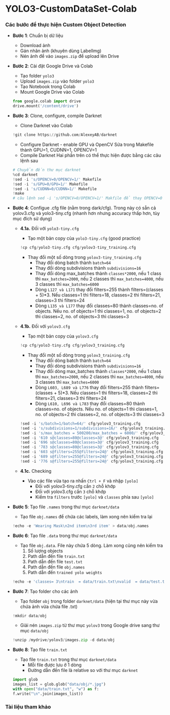 # YOLO3-CustomDataSet-Colab

### Các bước để thực hiện Custom Object Detection
- **Bước 1**: Chuẩn bị dữ liệu
    * Download ảnh
    * Gán nhãn ảnh (khuyên dùng LabelImg)
    * Nén ảnh để vào `images.zip` để upload lên Drive
- **Bước 2**: Cài đặt Google Drive và Colab
    * Tạo folder `yolo3`
    * Upload `images.zip` vào folder `yolo3`
    * Tạo Notebook trong Colab
    * Mount Google Drive vào Colab
    ```python
    from google.colab import drive
    drive.mount('/content/drive')
    ```
- **Bước 3**: Clone, configure, compile Darknet
    * Clone Darknet vào Colab
    ```python
    !git clone https://github.com/AlexeyAB/darknet
    ```
    * Configure Darknet - enable GPU và OpenCV
    Sửa trong Makefile thành GPU=1, CUDNN=1, OPENCV=1
    * Compile Darknet
    Hai phần trên có thể thực hiện được bằng các câu lệnh sau
    ```python
    # Chuyển đến thư mục darknet
    %cd darknet
    !sed -i 's/OPENCV=0/OPENCV=1/' Makefile
    !sed -i 's/GPU=0/GPU=1/' Makefile
    !sed -i 's/CUDNN=0/CUDNN=1/' Makefile
    !make
    # câu lệnh sed -i 's/OPENCV=0/OPENCV=1/' Makfile để thay OPENCV=0 thành OPENCV=1 trong Makefile (sed - stream editing, -i thực hiện trên original file luôn)
    ```
- **Bước 4**: Configue .cfg file (nằm trong dark/cfg). Trong này có sẵn cả yolov3.cfg và yolo3-tiny.cfg (nhanh hơn nhưng accuracy thấp hơn, tùy mục đích sử dụng)

    - **4.1a.** Đối với `yolo3-tiny.cfg`
        - Tạo một bản copy của `yolo3-tiny.cfg` (good practice)
        ```python
        !cp cfg/yolo3-tiny.cfg cfg/yolov3-tiny_training.cfg
        ```
        - Thay đổi một số dòng trong `yolov3-tiny_training.cfg`
            - Thay đổi dòng batch thành `batch=64`
            - Thay đổi dòng subdivisions thành `subdivisions=16`
            - Thay đổi dòng max_batches thành `classes*2000`, nếu 1 class thì `max_batches=2000`, nếu 2 classes thì `max_batches=4000`, nếu 3 classes thì `max_batches=6000`
            - Dòng `L127 và L171` thay đổi filters=255 thành filters=(classes + 5)*3. Nếu classes=1 thì filters=18, classes=2 thì filters=21, classes=3 thì filters=24
            - Dòng `L135 và L177` thay đổi classes=80 thành classes=no. of objects. Nếu no. of objects=1 thì classes=1, no. of objects=2 thì classes=2, no. of objects=3 thì classes=3

    - **4.1b.** Đối với `yolov3.cfg`
        - Tạo một bản copy của `yolov3.cfg`
        ```python
        !cp cfg/yolo3-tiny.cfg cfg/yolov3_training.cfg
        ```
        - Thay đổi một số dòng trong `yolov3_training.cfg`
            - Thay đổi dòng batch thành `batch=64`
            - Thay đổi dòng subdivisions thành `subdivisions=16`
            - Thay đổi dòng max_batches thành `classes*2000`, nếu 1 class thì `max_batches=2000`, nếu 2 classes thì `max_batches=4000`, nếu 3 classes thì `max_batches=6000`
            - Dòng `L603, L689 và L776` thay đổi filters=255 thành filters=(classes + 5)*3. Nếu classes=1 thì filters=18, classes=2 thì filters=21, classes=3 thì filters=24
            - Dòng `L610, L696 và L783` thay đổi classes=80 thành classes=no. of objects. Nếu no. of objects=1 thì classes=1, no. of objects=2 thì classes=2, no. of objects=3 thì classes=3 
        ```python
        !sed -i 's/batch=1/batch=64/' cfg/yolov3_training.cfg
        !sed -i 's/subdivisions=1/subdivisions=16/' cfg/yolov3_training.cfg
        !sed -i 's/max_batches = 500200/max_batches = 6000/' cfg/yolov3_training.cfg
        !sed -i '610 s@classes=80@classes=3@' cfg/yolov3_training.cfg
        !sed -i '696 s@classes=80@classes=3@' cfg/yolov3_training.cfg
        !sed -i '783 s@classes=80@classes=3@' cfg/yolov3_training.cfg
        !sed -i '603 s@filters=255@filters=24@' cfg/yolov3_training.cfg
        !sed -i '689 s@filters=255@filters=24@' cfg/yolov3_training.cfg
        !sed -i '776 s@filters=255@filters=24@' cfg/yolov3_training.cfg
        ```

    - **4.1c.** Checking
        - Vào các file vừa tạo ra nhấn `Ctrl + F` và nhập `[yolo]`
            - Đối với yolov3-tiny.cfg cần `2` chỗ khớp
            - Đối với yolov3.cfg cần `3` chỗ khớp
            - Kiểm tra `filters` trước `[yolo]` và `classes` phía sau `[yolo]`
- **Bước 5**: Tạo file `.names` trong thư mục `darknet/data`
    * Tạo file `obj.names` để chứa các labels, làm xong nên kiểm tra lại
    ```python
    !echo -e 'Wearing Mask\n2nd item\n3rd item' > data/obj.names
    ```
- **Bước 6**: Tạo file `.data` trong thư mục `darknet/data`
    * Tạo file `obj.data`. File này chứa 5 dòng. Làm xong cũng nên kiểm tra
        1. Số lượng objects
        2. Path dẫn đến file `train.txt`
        3. Path dẫn đến file `test.txt`
        4. Path dẫn đến file `obj.names`
        5. Path dẫn đến `trained yolo weights`
    ```python
    !echo -e 'classes= 3\ntrain  = data/train.txt\nvalid  = data/test.txt\nnames = data/obj.names\nbackup = /mydrive/yolov3' > data/obj.data
    ```
- **Bước 7**: Tạo folder cho các ảnh
    * Tạo folder `obj` trong folder `darknet/data` (hiện tại thư mục này vừa chứa ảnh vừa chứa file .txt)
    ```python
    !mkdir data/obj
    ```
    * Giải nén `images.zip` từ thư mục `yolov3` trong Google drive sang thư mục `data/obj`
    ```python
    !unzip /mydrive/yolov3/images.zip -d data/obj
    ```
- **Bước 8**: Tạo file `train.txt`
    * Tạo file `train.txt` trong thư mục `darknet/data`
        - Mỗi file được lưu ở 1 dòng
        - Đường dẫn đến file là relative so với thư mục `darknet`
    ```python
    import glob
    images_list = glob.glob("data/obj/*.jpg")
    with open("data/train.txt", "w") as f:
    f.write("\n".join(images_list))
    ```

### Tài liệu tham khảo
